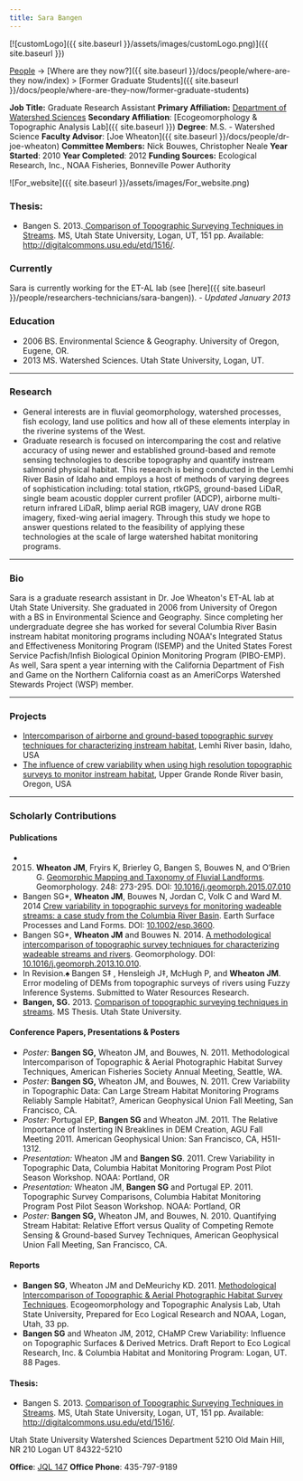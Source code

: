 ```yaml
---
title: Sara Bangen
---
```


[![customLogo]({{ site.baseurl }}/assets/images/customLogo.png)]({{ site.baseurl }})

[People]({{site.baseurl}}/people/index) -> [Where are they now?]({{ site.baseurl }}/docs/people/where-are-they now/index) > [Former Graduate Students]({{ site.baseurl }}/docs/people/where-are-they-now/former-graduate-students)

**Job Title:** Graduate Research Assistant
**Primary Affiliation:** [Department of Watershed Sciences](http://qcnr.usu.edu/wats/)
**Secondary Affiliation**: [Ecogeomorphology & Topographic Analysis Lab]({{ site.baseurl }})
**Degree**: M.S. - Watershed Science 
**Faculty Advisor**: [Joe Wheaton]({{ site.baseurl }}/docs/people/dr-joe-wheaton)
**Committee Members:** Nick Bouwes, Christopher Neale
**Year Started**: 2010
**Year Completed**: 2012
**Funding Sources:** Ecological Research, Inc., NOAA Fisheries, Bonneville Power Authority



![For_website]({{ site.baseurl }}/assets/images/For_website.png)

### Thesis:

- Bangen S. 2013.[ Comparison of Topographic Surveying Techniques in Streams](http://digitalcommons.usu.edu/etd/1516/). MS, Utah State University, Logan, UT, 151 pp. Available: <http://digitalcommons.usu.edu/etd/1516/>.

### Currently

Sara is currently working for the ET-AL lab (see [here]({{ site.baseurl }}/people/researchers-technicians/sara-bangen)). - *Updated January 2013*

### Education

- 2006 BS. Environmental Science & Geography. University of Oregon, Eugene, OR.
- 2013 MS. Watershed Sciences. Utah State University, Logan, UT.

------

### Research

- General interests are in fluvial geomorphology, watershed processes, fish ecology, land use politics and how all of these elements interplay in the riverine systems of the West.
- Graduate research is focused on intercomparing the cost and relative accuracy of using newer and established ground-based and remote sensing technologies to describe topography and quantify instream salmonid physical habitat.  This research is being conducted in the Lemhi River Basin of Idaho and employs a host of methods of varying degrees of sophistication including: total station, rtkGPS, ground-based LiDaR, single beam acoustic doppler current profiler (ADCP), airborne multi-return infrared LiDaR, blimp aerial RGB imagery, UAV drone RGB imagery, fixed-wing aerial imagery.  Through this study we hope to answer questions related to the feasibility of applying  these technologies at the scale of large watershed habitat monitoring programs.   

------

### Bio

Sara is a graduate research assistant in Dr. Joe Wheaton's ET-AL lab at Utah State University.  She graduated in 2006 from University of Oregon with a BS in Environmental Science and Geography. Since completing her undergraduate degree she has worked for several Columbia River Basin  instream habitat monitoring programs including NOAA's Integrated Status and Effectiveness Monitoring Program (ISEMP) and the United States Forest Service Pacfish/Infish Biological Opinion Monitoring Program (PIBO-EMP).  As well, Sara spent a year interning with the California Department of Fish and Game on the Northern California coast as an AmeriCorps Watershed Stewards Project (WSP) member.   

------

### Projects

- [Intercomparison of airborne and ground-based topographic survey techniques for characterizing instream habitat](http://etal.joewheaton.org/projects/past-projects/erl-bpa-isemp-lemhi-topographic-and-aerial-photographic-methodlogical-intercomparison), Lemhi River basin, Idaho, USA
- [The influence of crew variability when using high resolution topographic surveys to monitor instream habitat](http://etal.joewheaton.org/projects/past-projects/elr-bpa-champ-grand-ronde-crew-variablity-study), Upper Grande Ronde River basin, Oregon, USA

------

### Scholarly Contributions

#### Publications

- 2015. **Wheaton JM**, Fryirs K, Brierley G, Bangen S, Bouwes N, and O’Brien G. [Geomorphic Mapping and Taxonomy of Fluvial Landforms](https://www.researchgate.net/publication/281321324_Geomorphic_Mapping_and_Taxonomy_of_Fluvial_Landforms). Geomorphology. 248: 273-295. DOI: [10.1016/j.geomorph.2015.07.010](http://dx.doi.org/10.1016/j.geomorph.2015.07.010)
- Bangen SG*, **Wheaton JM**, Bouwes N, Jordan C, Volk C and Ward M. 2014  [Crew variability in topographic surveys for monitoring wadeable streams: a case study from the Columbia River Basin](https://www.researchgate.net/publication/262642871_Crew_variability_in_topographic_surveys_for_monitoring_wadeable_streams_A_case_study_from_the_Columbia_River_Basin). Earth Surface Processes and Land Forms. DOI: [10.1002/esp.3600](http://dx.doi.org/10.1002/esp.3600). 
- Bangen SG*, **Wheaton JM** and Bouwes N. 2014. [A methodological intercomparison of topographic survey techniques for characterizing wadeable streams and rivers](https://www.researchgate.net/publication/260043955_A_methodological_intercomparison_of_topographic_survey_techniques_for_characterizing_wadeable_streams_and_rivers). Geomorphology. DOI:  [10.1016/j.geomorph.2013.10.010](http://dx.doi.org/10.1016/j.geomorph.2013.10.010).
- In Revision.♠  Bangen S‡ , Hensleigh J‡, McHugh P, and **Wheaton JM**.  Error modeling of DEMs from topographic surveys of rivers using Fuzzy Inference Systems. Submitted to Water Resources Research. 
- **Bangen, SG.** 2013. [Comparison of topographic surveying techniques in streams](http://digitalcommons.usu.edu/etd/1516). MS Thesis. Utah State University.

#### Conference Papers, Presentations & Posters

- *Poster:* **Bangen SG,** Wheaton JM, and Bouwes, N. 2011. Methodological Intercomparison of Topographic & Aerial Photographic Habitat Survey Techniques, American Fisheries Society Annual Meeting, Seattle, WA.
- *Poster:* **Bangen SG,** Wheaton JM, and Bouwes, N. 2011. Crew Variability in Topographic Data: Can Large Stream Habitat Monitoring Programs Reliably Sample Habitat?, American Geophysical Union Fall Meeting, San Francisco, CA.
- *Poster:* Portugal EP, **Bangen SG** and Wheaton JM.  2011. The Relative Importance of Insterting IN Breaklines in DEM Creation, AGU Fall Meeting 2011.  American Geophysical Union: San Francisco, CA, H51I-1312.
- *Presentation:* Wheaton JM and **Bangen SG**. 2011. Crew Variability in Topographic Data, Columbia Habitat Monitoring Program Post Pilot Season Workshop.  NOAA: Portland, OR
- *Presentation:* Wheaton JM, **Bangen SG** and Portugal EP. 2011. Topographic Survey Comparisons, Columbia Habitat Monitoring Program Post Pilot Season Workshop.  NOAA: Portland, OR
- *Poster:* **Bangen SG,** Wheaton JM, and Bouwes, N. 2010. Quantifying Stream Habitat: Relative Effort versus Quality of Competing Remote Sensing & Ground-based Survey Techniques, American Geophysical Union Fall Meeting, San Francisco, CA.

#### Reports

- **Bangen SG**, Wheaton JM and DeMeurichy KD. 2011. [Methodological Intercomparison of Topographic & Aerial Photographic Habitat Survey Techniques](http://www.gis.usu.edu/~jwheaton/et_al/Lemhi/Lemhi2011AnnualReport.pdf).  Ecogeomorphology and Topographic Analysis Lab, Utah State University, Prepared for Eco Logical Research and NOAA, Logan, Utah, 33 pp.
- **Bangen SG** and Wheaton JM, 2012, CHaMP Crew Variability: Influence on Topographic Surfaces & Derived Metrics. Draft Report to Eco Logical Research, Inc. & Columbia Habitat and Monitoring Program: Logan, UT. 88 Pages.

#### Thesis:

- Bangen S. 2013. [Comparison of Topographic Surveying Techniques in Streams](http://digitalcommons.usu.edu/etd/1516/). MS, Utah State University, Logan, UT, 151 pp. Available: <http://digitalcommons.usu.edu/etd/1516/>.

Utah State University
Watershed Sciences Department
5210 Old Main Hill, NR 210
Logan UT 84322-5210

**Office**:  [JQL 147](http://www.usu.edu/map/index.cfm?id=47)
**Office Phone**: 435-797-9189

[](http://cnr.usu.edu/wats/htm/graduate-student-directory/memberID=4165)


